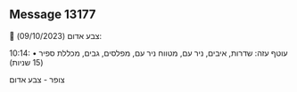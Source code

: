## Message 13177

🔴 צבע אדום (09/10/2023):

10:14:
• עוטף עזה: שדרות, איבים, ניר עם, מטווח ניר עם, מפלסים, גבים, מכללת ספיר (15 שניות)

צופר - צבע אדום

